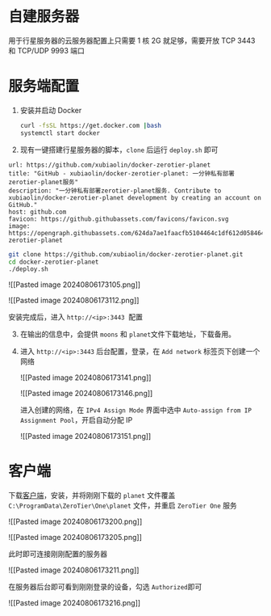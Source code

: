 # 自建服务器

用于行星服务器的云服务器配置上只需要 1 核 2G 就足够，需要开放 TCP 3443 和 TCP/UDP 9993 端口

# 服务端配置

1. 安装并启动 Docker

    ```bash
    curl -fsSL https://get.docker.com |bash
    systemctl start docker
    ```

2. 现有一键搭建行星服务器的脚本，`clone`​ 后运行 `deploy.sh`​ 即可

```cardlink
url: https://github.com/xubiaolin/docker-zerotier-planet
title: "GitHub - xubiaolin/docker-zerotier-planet: 一分钟私有部署zerotier-planet服务"
description: "一分钟私有部署zerotier-planet服务. Contribute to xubiaolin/docker-zerotier-planet development by creating an account on GitHub."
host: github.com
favicon: https://github.githubassets.com/favicons/favicon.svg
image: https://opengraph.githubassets.com/624da7ae1faacfb5104464c1df612d05846417ab76edfdc9d4136b868d3902a0/xubiaolin/docker-zerotier-planet
```

```bash
git clone https://github.com/xubiaolin/docker-zerotier-planet.git
cd docker-zerotier-planet
./deploy.sh
```

![[Pasted image 20240806173105.png]]

![[Pasted image 20240806173112.png]]

安装完成后，进入 `http://<ip>:3443` ​ 配置

3. 在输出的信息中，会提供 `moons`​ 和 `planet`​ 文件下载地址，下载备用。
4. 进入 `http://<ip>:3443`​ 后台配置，登录，在 `Add network`​ 标签页下创建一个网络

    ​![[Pasted image 20240806173141.png]]​

    ​![[Pasted image 20240806173146.png]]​

    进入创建的网络，在 `IPv4 Assign Mode`​ 界面中选中 `Auto-assign from IP Assignment Pool`​，开启自动分配 IP

    ​![[Pasted image 20240806173151.png]]​

# 客户端

下载[客户端](https://download.zerotier.com/dist)，安装，并将刚刚下载的 `planet`​ 文件覆盖 `C:\ProgramData\ZeroTier\One\planet`​ 文件，并重启 `ZeroTier One`​ 服务

​![[Pasted image 20240806173200.png]]​

​![[Pasted image 20240806173205.png]]​

此时即可连接刚刚配置的服务器

​![[Pasted image 20240806173211.png]]​

在服务器后台即可看到刚刚登录的设备，勾选 `Authorized`​ 即可

​![[Pasted image 20240806173216.png]]​
